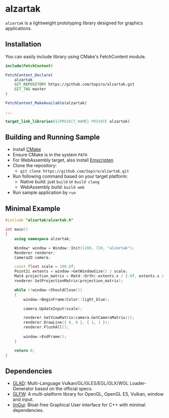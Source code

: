 # alzartak

`alzartak` is a lightweight prototyping library designed for graphics applications.

## Installation

You can easily include library using CMake's FetchContent module.

```cmake
include(FetchContent)

FetchContent_Declare(
    alzartak
    GIT_REPOSITORY https://github.com/Sopiro/alzartak.git
    GIT_TAG master
)

FetchContent_MakeAvailable(alzartak)

...

target_link_libraries(${PROJECT_NAME} PRIVATE alzartak)

```

## Building and Running Sample
- Install [CMake](https://cmake.org/install/)
- Ensure CMake is in the system `PATH`
- For WebAssembly target, also install [Emscripten](https://emscripten.org/)
- Clone the repository: 
  - `git clone https://github.com/Sopiro/alzartak.git`
- Run following command based on your target platform:
  - Native build: just `build` or `build clang`
  - WebAssembly build: `build web`
- Run sample application by `run`

## Minimal Example

```c++
#include "alzartak/alzartak.h"

int main()
{
    using namespace alzartak;

    Window* window = Window::Init(1280, 720, "alzartak");
    Renderer renderer;
    Camera2D camera;

    const float scale = 100.0f;
    Point2i extents = window->GetWindowSize() / scale;
    Mat4 projection_matrix = Mat4::Orth(-extents.x / 2.0f, extents.x / 2.0f, -extents.y / 2.0f, extents.y / 2.0f, 0, 1);
    renderer.SetProjectionMatrix(projection_matrix);

    while (!window->ShouldClose())
    {
        window->BeginFrame(Color::light_blue);

        camera.UpdateInput(scale);

        renderer.SetViewMatrix(camera.GetCameraMatrix());
        renderer.DrawLine({ 0, 0 }, { 1, 1 });
        renderer.FlushAll();
        
        window->EndFrame();
    }

    return 0;
}
```

## Dependencies
- [GLAD](https://github.com/Dav1dde/glad): Multi-Language Vulkan/GL/GLES/EGL/GLX/WGL Loader-Generator based on the official specs.
- [GLFW](https://github.com/glfw/glfw): A multi-platform library for OpenGL, OpenGL ES, Vulkan, window and input.
- [ImGui](https://github.com/ocornut/imgui): Bloat-free Graphical User interface for C++ with minimal dependencies.